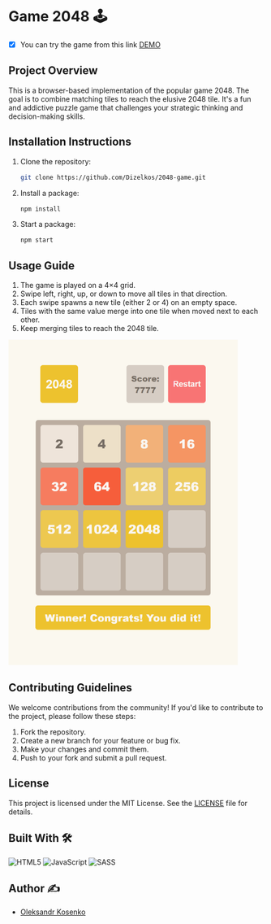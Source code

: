 # Game 2048 🕹

- [x] You can try the game from this link
   [DEMO](https://dizelkos.github.io/2048-game/)

## Project Overview
This is a browser-based implementation of the popular game 2048. The goal is to combine matching tiles to reach the elusive 2048 tile. It's a fun and addictive puzzle game that challenges your strategic thinking and decision-making skills.

## Installation Instructions
1. Clone the repository:
    ```bash
    git clone https://github.com/Dizelkos/2048-game.git
    ```
2. Install a package:
    ```bash
    npm install
    ```
3. Start a package:
    ```bash
    npm start
    ```

## Usage Guide
1. The game is played on a 4×4 grid.
2. Swipe left, right, up, or down to move all tiles in that direction.
3. Each swipe spawns a new tile (either 2 or 4) on an empty space.
4. Tiles with the same value merge into one tile when moved next to each other.
5. Keep merging tiles to reach the 2048 tile.

<img src="https://github.com/Dizelkos/2048-game/blob/master/src/images/reference.png" alt="Game Reference" height="640"/>

## Contributing Guidelines
We welcome contributions from the community! If you'd like to contribute to the project, please follow these steps:
1. Fork the repository.
2. Create a new branch for your feature or bug fix.
3. Make your changes and commit them.
4. Push to your fork and submit a pull request.

## License
This project is licensed under the MIT License. See the [LICENSE](LICENSE) file for details.

## Built With 🛠️
  ![HTML5](https://ziadoua.github.io/m3-Markdown-Badges/badges/HTML/html1.svg)
  ![JavaScript](https://ziadoua.github.io/m3-Markdown-Badges/badges/Javascript/javascript1.svg)
  ![SASS](https://ziadoua.github.io/m3-Markdown-Badges/badges/Sass/sass1.svg)


## Author ✍️
* [Oleksandr Kosenko](https://github.com/dizelkos)
